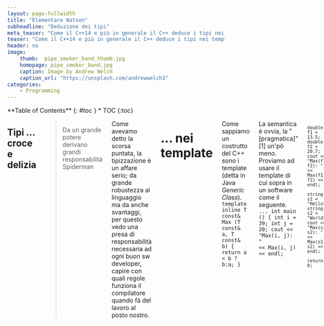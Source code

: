 ```yaml
---
layout: page-fullwidth
title: "Elementare Watson"
subheadline: "Deduzione dei tipi"
meta_teaser: "Come il C++14 e più in generale il C++ deduce i tipi nei template ..."
teaser: "Come il C++14 e più in generale il C++ deduce i tipi nei template ..."
header: no
image:
    thumb:  pipe_smoker_band_thumb.jpg
    homepage: pipe_smoker_band.jpg
    caption: Image by Andrew Welch
    caption_url: "https://unsplash.com/andrewwelch3"
categories:
    - Programming
---
```

<div class="row">
<div class="medium-4 medium-push-8 columns" markdown="1">
<div class="panel radius" markdown="1">
**Table of Contents**
{: #toc }
*  TOC
{:toc}
</div>
</div><!-- /.medium-4.columns -->

<div class="medium-8 medium-pull-4 columns" markdown="1">

##  Tipi ... croce e delizia

> Da un grande potere derivano grandi responsabilità
<cide> Spiderman 

Come avevamo detto la scorsa puntata, la tipizzazione è un affare serio; da grande robustezza al linguaggio ma da anche svantaggi, per questo vedo una presa di responsabilità necessaria ad ogni buon sw developer, capire con quali regole funziona il compilatore quando fà del lavoro al posto nostro.

# ... nei template

Come sappiamo un costrutto del C++ sono i template (detta in Java  <i>Generic Class</i>).
<code>
template <typename T>
inline T const& Max (T const& a, T const& b) 
{ 
    return a < b ? b:a; 
} 
</code>

La semantica è ovvia, la "[pragmatica]" [1] un'pò meno.
Proviamo ad usare il template di cui sopra in un software come il seguente.
<code>
...
int main ()
{
    int i = 39;
    int j = 20;
    cout << "Max(i, j): " << Max(i, j) << endl;

    double f1 = 13.5;
    double f2 = 20.7;
    cout << "Max(f1, f2): " << Max(f1, f2) << endl;

    string s1 = "Hello"; 
    string s2 = "World"; 
    cout << "Max(s1, s2): " << Max(s1, s2) << endl; 
	
	return 0;
}
</code>

Compiliamo e sbirciamo:

<code>
[root@localhost template]# g++ prova.cpp
[root@localhost template]# nm a.out |grep Max
08048ba2 W _Z3MaxISsERKT_S2_S2_
08048b58 W _Z3MaxIdERKT_S2_S2_
08048b30 W _Z3MaxIiERKT_S2_S2_
[root@localhost template]#
</code>

Il risultato della compilazione è stato quindi la creazione di 3 funzioni che prendono tipi diversi.

<code>
[root@localhost template]# c++filt -n _Z3MaxIiERKT_S2_S2_ _Z3MaxIdERKT_S2_S2_
int const& Max<int>(int const&, int const&)
double const& Max<double>(double const&, double const&)
</code>

Adesso facciamo un esempio diverso.



[1] https://it.wikipedia.org/wiki/Pragmatica


</div><!-- /.medium-8.columns -->
</div><!-- /.row -->


